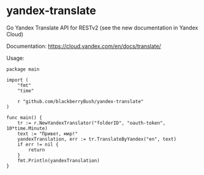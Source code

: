 # yandex-translate
Go Yandex Translate API for RESTv2 (see the new documentation in Yandex Cloud)

Documentation: https://cloud.yandex.com/en/docs/translate/

Usage:

```
package main

import (
	"fmt"
	"time"

	r "github.com/blackberryBush/yandex-translate"
)

func main() {
	tr := r.NewYandexTranslator("folderID", "oauth-token", 10*time.Minute)
	text := "Привет, мир!"
	yandexTranslation, err := tr.TranslateByYandex("en", text)
	if err != nil {
		return
	}
	fmt.Println(yandexTranslation)
}

```
